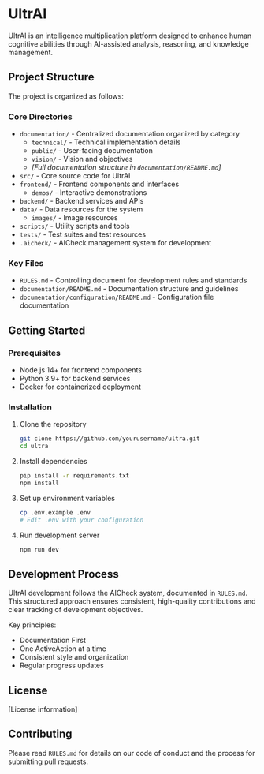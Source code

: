 # UltrAI

UltrAI is an intelligence multiplication platform designed to enhance human cognitive abilities through AI-assisted analysis, reasoning, and knowledge management.

## Project Structure

The project is organized as follows:

### Core Directories

- `documentation/` - Centralized documentation organized by category
  - `technical/` - Technical implementation details
  - `public/` - User-facing documentation
  - `vision/` - Vision and objectives
  - _[Full documentation structure in `documentation/README.md`]_
- `src/` - Core source code for UltrAI
- `frontend/` - Frontend components and interfaces
  - `demos/` - Interactive demonstrations
- `backend/` - Backend services and APIs
- `data/` - Data resources for the system
  - `images/` - Image resources
- `scripts/` - Utility scripts and tools
- `tests/` - Test suites and test resources
- `.aicheck/` - AICheck management system for development

### Key Files

- `RULES.md` - Controlling document for development rules and standards
- `documentation/README.md` - Documentation structure and guidelines
- `documentation/configuration/README.md` - Configuration file documentation

## Getting Started

### Prerequisites

- Node.js 14+ for frontend components
- Python 3.9+ for backend services
- Docker for containerized deployment

### Installation

1. Clone the repository
   ```bash
   git clone https://github.com/yourusername/ultra.git
   cd ultra
   ```

2. Install dependencies
   ```bash
   pip install -r requirements.txt
   npm install
   ```

3. Set up environment variables
   ```bash
   cp .env.example .env
   # Edit .env with your configuration
   ```

4. Run development server

   ```bash
   npm run dev
   ```

## Development Process

UltrAI development follows the AICheck system, documented in `RULES.md`. This structured approach ensures consistent, high-quality contributions and clear tracking of development objectives.

Key principles:

- Documentation First
- One ActiveAction at a time
- Consistent style and organization
- Regular progress updates

## License

[License information]

## Contributing

Please read `RULES.md` for details on our code of conduct and the process for submitting pull requests.
